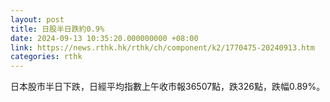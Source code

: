 ```yaml
---
layout: post
title: 日股半日跌約0.9%
date: 2024-09-13 10:35:20.000000000 +08:00
link: https://news.rthk.hk/rthk/ch/component/k2/1770475-20240913.htm
categories: rthk
---
```


日本股市半日下跌，日經平均指數上午收市報36507點，跌326點，跌幅0.89%。
